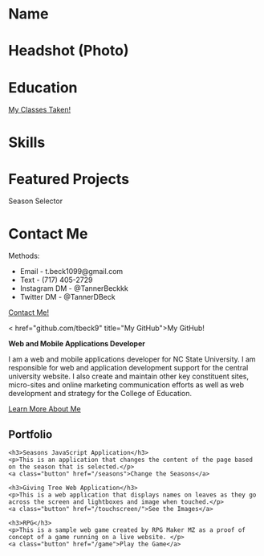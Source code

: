 # Name
# Headshot (Photo)

# Education
<a href="education.html" title="My Classes Taken">My Classes Taken!</a>

# Skills
# Featured Projects

Season Selector

# Contact Me
  
<body>
  Methods:
  
  <ul>
    <li>Email - t.beck1099@gmail.com</li>
    <li>Text - (717) 405-2729</li>
    <li>Instagram DM - @TannerBeckkk</li>
    <li>Twitter DM - @TannerDBeck</li>
  </ul>
  
</body>
  
  <a href="contact.html" title="Contact Page">Contact Me!</a>
  
  < href="github.com/tbeck9" title="My GitHub">My GitHub!</a>
  
  
  
  
  
  
  
  
  
  
  <p><strong>Web and Mobile Applications Developer</strong></p>

<p>I am a web and mobile applications developer for NC State University. I am responsible for web and application development support for the central university website. I also create and maintain other key constituent sites, micro-sites and online marketing communication efforts as well as web development and strategy for the College of Education.</p>

<p><a class="button" href="/about">Learn More About Me</a></p>

<h2>Portfolio</h2>

<div class="portfolio-card">

    <h3>Seasons JavaScript Application</h3>
    <p>This is an application that changes the content of the page based on the season that is selected.</p>
    <a class="button" href="/seasons">Change the Seasons</a>

</div>

<div class="portfolio-card">

    <h3>Giving Tree Web Application</h3>
    <p>This is a web application that displays names on leaves as they go across the screen and lightboxes and image when touched.</p>
    <a class="button" href="/touchscreen/">See the Images</a>

</div>

<div class="portfolio-card">

    <h3>RPG</h3>
    <p>This is a sample web game created by RPG Maker MZ as a proof of concept of a game running on a live website. </p>
    <a class="button" href="/game">Play the Game</a>

</div>

  



